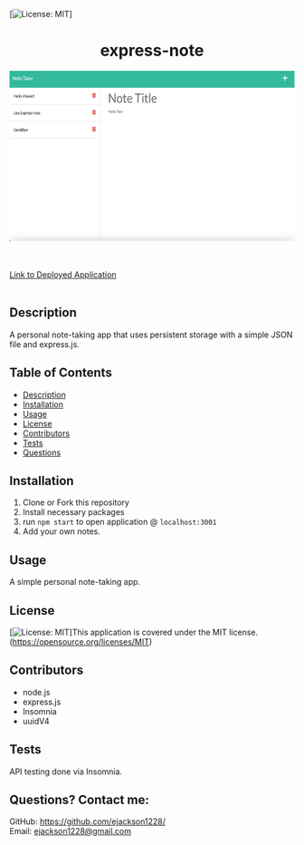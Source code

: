  [![License: MIT](https://img.shields.io/badge/License-MIT-yellow.svg)] 
# <h1 align="center">express-note</h1>

<img src="./public/assets/images/express-note-screenshot.jpg" alt="screenshot of application" width="600px" height="300px">
<br>
<br>
<br>

<a href="https://note-express.herokuapp.com/" alt="deployed heroku app">Link to Deployed Application</a>
<br>
<br>


## Description
A personal note-taking app that uses persistent storage with a simple JSON file and express.js.
  
## Table of Contents
  - [Description](#description)
  - [Installation](#installation)
  - [Usage](#usage)
  - [License](#license)
  - [Contributors](#contributors)
  - [Tests](#tests)
  - [Questions](#questions)

## Installation
1. Clone or Fork this repository
2. Install necessary packages
3. run `npm start` to open application @ `localhost:3001`
4. Add your own notes.

## Usage
A simple personal note-taking app. 

## License
[![License: MIT](https://img.shields.io/badge/License-MIT-yellow.svg)]This application is covered under the MIT license. (https://opensource.org/licenses/MIT)

## Contributors
- node.js
- express.js
- Insomnia
- uuidV4 

## Tests
API testing done via Insomnia.

## Questions? Contact me:
GitHub: https://github.com/ejackson1228/ <br>
Email: ejackson1228@gmail.com
